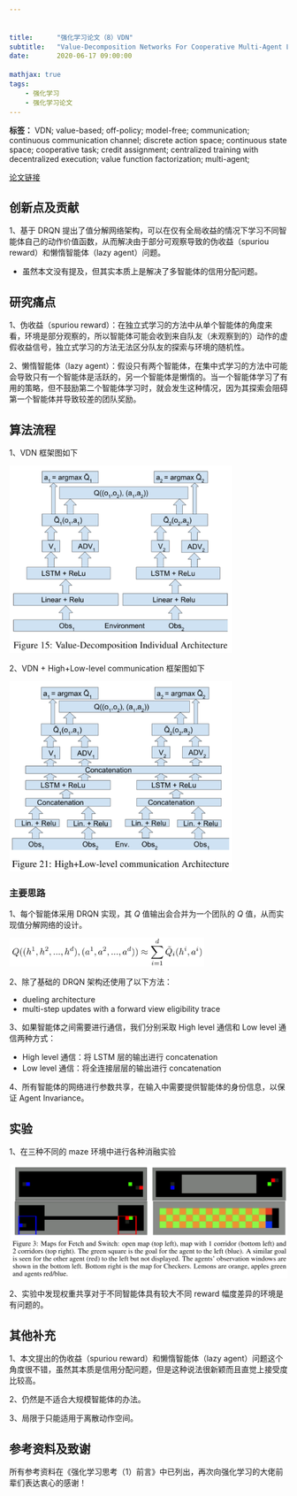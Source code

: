 ```yaml
---


title:      "强化学习论文（8）VDN"
subtitle:   "Value-Decomposition Networks For Cooperative Multi-Agent Learning"
date:       2020-06-17 09:00:00

mathjax: true
tags:
    - 强化学习
    - 强化学习论文
---
```




**标签：** VDN; value-based; off-policy; model-free; communication; continuous communication channel; discrete action space; continuous state space; cooperative task; credit assignment; centralized training with decentralized execution; value function factorization; multi-agent;



[论文链接](https://arxiv.org/abs/1706.05296)



## 创新点及贡献

1、基于 DRQN 提出了值分解网络架构，可以在仅有全局收益的情况下学习不同智能体自己的动作价值函数，从而解决由于部分可观察导致的伪收益（spuriou reward）和懒惰智能体（lazy agent）问题。

- 虽然本文没有提及，但其实本质上是解决了多智能体的信用分配问题。



## 研究痛点

1、伪收益（spuriou reward）：在独立式学习的方法中从单个智能体的角度来看，环境是部分观察的，所以智能体可能会收到来自队友（未观察到的）动作的虚假收益信号，独立式学习的方法无法区分队友的探索与环境的随机性。

2、懒惰智能体（lazy agent）：假设只有两个智能体，在集中式学习的方法中可能会导致只有一个智能体是活跃的，另一个智能体是懒惰的。当一个智能体学习了有用的策略，但不鼓励第二个智能体学习时，就会发生这种情况，因为其探索会阻碍第一个智能体并导致较差的团队奖励。



## 算法流程

1、VDN 框架图如下

<img width="80%" src="/images/in-post/2020-06-17-强化学习论文（8）VDN.assets/image-20200617164918915.png"/>



2、VDN + High+Low-level communication 框架图如下

<img width="80%" src="/images/in-post/2020-06-17-强化学习论文（8）VDN.assets/image-20200617165007180.png"/>



### 主要思路

1、每个智能体采用 DRQN 实现，其 $Q$ 值输出会合并为一个团队的 $Q$ 值，从而实现值分解网络的设计。

<img width="70%" src="/images/in-post/2020-06-17-强化学习论文（8）VDN.assets/image-20200617165543079.png"/>



2、除了基础的 DRQN 架构还使用了以下方法：

- dueling architecture
- multi-step updates with a forward view eligibility trace



3、如果智能体之间需要进行通信，我们分别采取 High level 通信和 Low level 通信两种方式：

- High level 通信：将 LSTM 层的输出进行 concatenation
- Low level 通信：将全连接层层的输出进行 concatenation



4、所有智能体的网络进行参数共享，在输入中需要提供智能体的身份信息，以保证 Agent Invariance。



## 实验

1、在三种不同的 maze 环境中进行各种消融实验

<img width="100%" src="/images/in-post/2020-06-17-强化学习论文（8）VDN.assets/image-20200617170345919.png"/>



2、实验中发现权重共享对于不同智能体具有较大不同 reward 幅度差异的环境是有问题的。



## 其他补充

1、本文提出的伪收益（spuriou reward）和懒惰智能体（lazy agent）问题这个角度很不错，虽然其本质是信用分配问题，但是这种说法很新颖而且直觉上接受度比较高。

2、仍然是不适合大规模智能体的办法。

3、局限于只能适用于离散动作空间。



## 参考资料及致谢

所有参考资料在《强化学习思考（1）前言》中已列出，再次向强化学习的大佬前辈们表达衷心的感谢！

